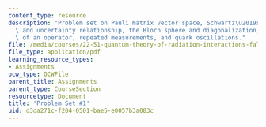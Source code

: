```yaml
---
content_type: resource
description: "Problem set on Pauli matrix vector space, Schwartz\u2019s inequality\
  \ and uncertainty relationship, the Bloch sphere and diagonalization, the exponential\
  \ of an operator, repeated measurements, and quark oscillations."
file: /media/courses/22-51-quantum-theory-of-radiation-interactions-fall-2012/d3da271cf2040501bae5e0057b3a083c_MIT22_51F12_ps1.pdf
file_type: application/pdf
learning_resource_types:
- Assignments
ocw_type: OCWFile
parent_title: Assignments
parent_type: CourseSection
resourcetype: Document
title: 'Problem Set #1'
uid: d3da271c-f204-0501-bae5-e0057b3a083c
---
```

